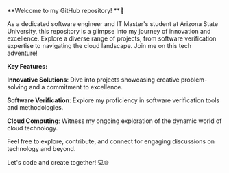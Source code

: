 **Welcome to my GitHub repository! **🚀 

As a dedicated software engineer and IT Master's student at Arizona State University, this repository is a glimpse into my journey of innovation and excellence. Explore a diverse range of projects, from software verification expertise to navigating the cloud landscape. Join me on this tech adventure!

**Key Features:**

**Innovative Solutions**: 
      Dive into projects showcasing creative problem-solving and a commitment to excellence.
      
**Software Verification**: 
      Explore my proficiency in software verification tools and methodologies.
      
**Cloud Computing**: 
      Witness my ongoing exploration of the dynamic world of cloud technology.

Feel free to explore, contribute, and connect for engaging discussions on technology and beyond. 

Let's code and create together! 💻🌐
